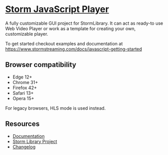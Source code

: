 # [Storm JavaScript Player](http://stormstreaming.com/)

A fully customizable GUI project for StormLibrary. It can act as ready-to use Web Video Player or work as a template for creating your own, customizable player.

To get started checkout examples and documentation at https://www.stormstreaming.com/docs/javascript-getting-started

Browser compatibility
---------------------
* Edge 12+
* Chrome 31+
* Firefox 42+
* Safari 13+
* Opera 15+

For legacy browsers, HLS mode is used instead.

## Resources

- [Documentation](https://www.stormstreaming.com/docs)
- [Storm Library Project](https://github.com/StormStreaming/stormlibrary-js)
- [Changelog](CHANGELOG.md)